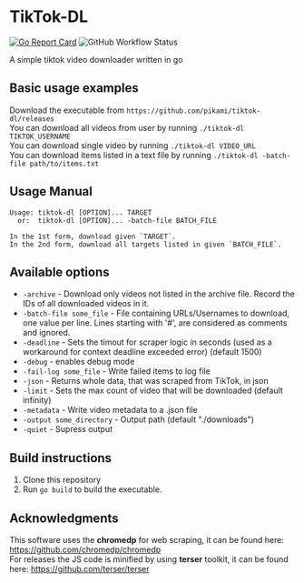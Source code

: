 # TikTok-DL

[![Go Report Card](https://goreportcard.com/badge/github.com/pikami/tiktok-dl)](https://goreportcard.com/report/github.com/pikami/tiktok-dl)
![GitHub Workflow Status](https://img.shields.io/github/workflow/status/pikami/tiktok-dl/tiktok-dl_CI)

A simple tiktok video downloader written in go

## Basic usage examples
Download the executable from `https://github.com/pikami/tiktok-dl/releases`\
You can download all videos from user by running `./tiktok-dl TIKTOK_USERNAME`\
You can download single video by running `./tiktok-dl VIDEO_URL`\
You can download items listed in a text file by running `./tiktok-dl -batch-file path/to/items.txt`

## Usage Manual
```
Usage: tiktok-dl [OPTION]... TARGET
  or:  tiktok-dl [OPTION]... -batch-file BATCH_FILE

In the 1st form, download given `TARGET`.
In the 2nd form, download all targets listed in given `BATCH_FILE`.
```

## Available options
* `-archive` - Download only videos not listed in the archive file. Record the IDs of all downloaded videos in it.
* `-batch-file some_file` - File containing URLs/Usernames to download, one value per line. Lines starting with '#', are considered as comments and ignored.
* `-deadline` - Sets the timout for scraper logic in seconds (used as a workaround for context deadline exceeded error) (default 1500)
* `-debug` - enables debug mode
* `-fail-log some_file` - Write failed items to log file
* `-json` - Returns whole data, that was scraped from TikTok, in json
* `-limit` - Sets the max count of video that will be downloaded (default infinity)
* `-metadata` - Write video metadata to a .json file
* `-output some_directory` - Output path (default "./downloads")
* `-quiet` - Supress output

## Build instructions
1. Clone this repository
2. Run `go build` to build the executable.

## Acknowledgments
This software uses the **chromedp** for web scraping, it can be found here: https://github.com/chromedp/chromedp \
For releases the JS code is minified by using **terser** toolkit, it can be found here: https://github.com/terser/terser
